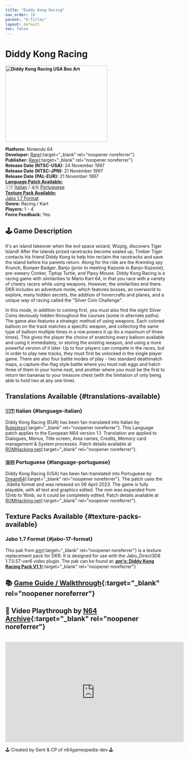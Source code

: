 ```yaml
---
title: "Diddy Kong Racing"
nav_order: 10
parent: "D-Titles"
layout: default
toc: false
---
```


# Diddy Kong Racing

<b>
<img src="https://images.launchbox-app.com/ae16a1ef-04da-4296-95b6-8f8adc7df5e6.jpg" alt="Diddy Kong Racing USA Box Art" width="320" height="240" />
</b>

**Platform:** Nintendo 64  
**Developer:** [Rare](https://en.wikipedia.org/wiki/Rare_(company)){:target="_blank" rel="noopener noreferrer"}  
**Publisher:** [Rare](https://en.wikipedia.org/wiki/Rare_(company)){:target="_blank" rel="noopener noreferrer"}  
**Release Date (NTSC-USA):** 24 November 1997  
**Release Date (NTSC-JPN):** 21 November 1997  
**Release Date (PAL-EUR):** 21 November 1997  
[**Language Patch Available:**](#translations-available)<br>
🇮🇹 [Italian](#language-italian) / 🇧🇷 [Portuguese](#language-portuguese)<br>
[**Texture Pack Available:**](#texture-packs-available)<br>
[Jabo 1.7 Format](#jabo-17-format)  
**Genre:** Racing / Kart  
**Players:** 1 - 4  
**Force Feedback:** Yes  

## 🕹️ Game Description
It's an island takeover when the evil space wizard, Wizpig, discovers Tiger Island! After the islands prized racetracks become sealed up, Timber Tiger contacts his friend Diddy Kong to help him reclaim the racetracks and save the island before his parents return. Along for the ride are the Kremling spy Krunch, Bumper Badger, Banjo (prior to meeting Kazooie in Banjo-Kazooie), pre-sweary Conker, Tiptup Turtle, and Pipsy Mouse. Diddy Kong Racing is a racing game with similarities to Mario Kart 64, in that you race with a variety of cheery racers while using weapons. However, the similarities end there. DKR includes an adventure mode, which features bosses, an overworld to explore, many hidden secrets, the addition of hovercrafts and planes, and a unique way of racing called the "Silver Coin Challenge".

In this mode, in addition to coming first, you must also find the eight Silver Coins deviously hidden throughout the courses (some in alternate paths). The game also features a strategic method of using weapons. Each colored balloon on the track matches a specific weapon, and collecting the same type of balloon multiple times in a row powers it up (to a maximum of three times). This gives the player the choice of snatching every balloon available and using it immediately, or storing the existing weapon, and using a more powerful version of it later. Up to four players can compete in the races, but in order to play new tracks, they must first be unlocked in the single player game. There are also four battle modes of play - two standard deathmatch maps, a capture-the-flag style battle where you must nab eggs and hatch three of them in your home nest, and another where you must be the first to return ten bananas to your treasure chest (with the limitation of only being able to hold two at any one time).

## Translations Available {#translations-available}  
### 🇮🇹 Italian {#language-italian}  
Diddy Kong Racing (EUR) has been fan-translated into Italian by [Rulesless](https://www.romhacking.net/community/7348/){:target="_blank" rel="noopener noreferrer"}. This Language patch applies to the European N64 version 1.1. Translation are applied to Dialogues, Menus, Title screen, Area names, Credits, Memory card management & System processes. Patch details available at [ROMHacking.net](https://www.romhacking.net/translations/6476/){:target="_blank" rel="noopener noreferrer"}.

### 🇧🇷 Portuguese {#language-portuguese}  
Diddy Kong Racing (USA) has been fan-translated into Portuguese by [Dream64](https://www.romhacking.net/community/7291/){:target="_blank" rel="noopener noreferrer"}. The patch uses the .Xdelta format and was released on 06 April 2023. The game is fully playable, with all text and graphics edited. The rom was expanded from 12mb to 16mb, so it could be completely edited. Patch details available at [ROMHacking.net](https://www.romhacking.net/translations/6428/){:target="_blank" rel="noopener noreferrer"}.

## Texture Packs Available {#texture-packs-available}  
### Jabo 1.7 Format {#jabo-17-format}  
This pak from [_pm_](https://www.emutalk.net/members/_pm_.21836/){:target="_blank" rel="noopener noreferrer"} is a texture replacement pack for DKR. It is designed for use with the Jabo_Direct3D8 1.7.0.57-ver6 video plugin. The pak can be found at: [**_pm_'s: Diddy Kong Racing Pack V1.1**](https://www.n64textures.com/downloads/jabo-texture-packs/#_pm_'s:%20Diddy%20Kong%20Racing%20Pack%20V1.1){:target="_blank" rel="noopener noreferrer"}

## 📚 [Game Guide / Walkthrough](https://gamefaqs.gamespot.com/n64/197118-diddy-kong-racing/faqs/32008){:target="_blank" rel="noopener noreferrer"}

## 🎥 Video Playthrough by [N64 Archive](https://www.youtube.com/channel/UC1fUDTXUTKjpk_j7leAhAyw){:target="_blank" rel="noopener noreferrer"}
<br />  
<iframe width="560" height="315" src="https://www.youtube.com/embed/0QbjOyJvdAc" title="Diddy Kong Racing Gameplay" frameborder="0" allowfullscreen></iframe>

🕹️ Created by Gent & CP of n64gamespedia-dev 🕹️

<!-- Vault Format: n64gamespedia-dev -->
<!-- Protocol Source: _vault-specs/format-protocol.md -->
